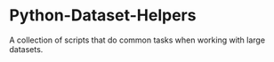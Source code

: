 # Python-Dataset-Helpers
A collection of scripts that do common tasks when working with large datasets.
